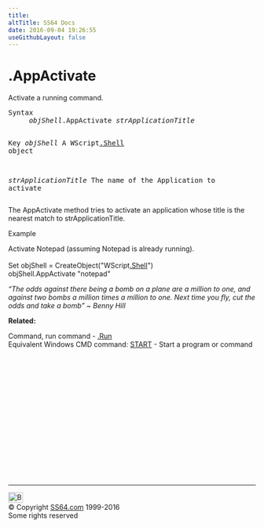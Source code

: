 ```yaml
---
title:
altTitle: SS64 Docs
date: 2016-09-04 19:26:55
useGithubLayout: false
---
```

<!-- #BeginLibraryItem "/Library/head_vb.lbi" --><!-- #EndLibraryItem --><h1>.AppActivate </h1> 
<p>Activate a running command. </p>
<pre>Syntax 
     <i>objShell</i>.AppActivate <i>strApplicationTitle</i>

Key
   <i>objShell</i>   A WScript<a href="shell.html">.Shell</a> object

   <i>strApplicationTitle</i>  The name of the Application to activate</pre>
<p>The AppActivate method tries to activate an application whose title
is the nearest match to strApplicationTitle. </p>
<p>Example</p>
<p>Activate Notepad (assuming Notepad is already running).<br>
<br>   
<span class="code">Set objShell = CreateObject("WScript<a href="shell.html">.Shell</a>")<br>
objShell.AppActivate "notepad"</span></p>
<p class="quote"><i>“The odds against there being a bomb on a plane are a million to one, and against two bombs a million times a million to one. Next time you fly, cut the odds and take a bomb” ~ Benny Hill </i></p>
<p><b>Related:</b></p>
<p>Command, run command - <a href="run.html">.Run</a><br>
Equivalent Windows CMD command: <a href="../nt/start.html">START</a> - Start a program or command</p><!-- #BeginLibraryItem "/Library/foot_vb.lbi" --><p>
<!-- VB300 -->
<ins class="adsbygoogle" style="display:inline-block;width:300px;height:250px" data-ad-client="ca-pub-6140977852749469" data-ad-slot="1683739502"></ins>
<script>
(adsbygoogle = window.adsbygoogle || []).push({});
</script></p>
<hr>
<div id="bl" class="footer"><a href="appactivate.html#"><img src="../images/top.png" width="30" height="22" alt="Back to the Top"></a></div>
<div id="br" class="footer, tagline">© Copyright <a href="../index.html">SS64.com</a> 1999-2016<br>
Some rights reserved</div><!-- #EndLibraryItem -->

